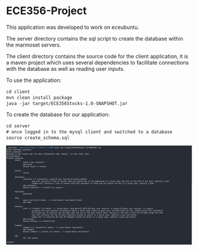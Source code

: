 # ECE356-Project
This application was developed to work on eceubuntu.

The server directory contains the sql script to create the database within the marmoset servers.

The client directory contains the source code for the client application, it is a maven project which uses several dependencies to facilitate connections with the database as well as reading user inputs. 

To use the application:
```
cd client
mvn clean install package
java -jar target/ECE356Stocks-1.0-SNAPSHOT.jar
```

To create the database for our application:
```
cd server
# once logged in to the mysql client and switched to a database
source create_schema.sql
```
![Image of the manual](./terminal.png "Stocks App")
